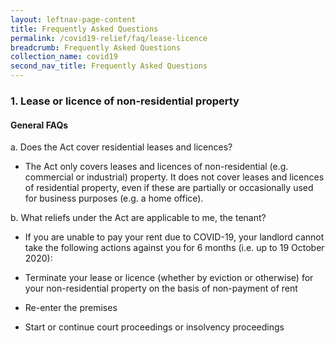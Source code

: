 ```yaml
---
layout: leftnav-page-content
title: Frequently Asked Questions
permalink: /covid19-relief/faq/lease-licence
breadcrumb: Frequently Asked Questions
collection_name: covid19
second_nav_title: Frequently Asked Questions
---
```

### 1. Lease or licence of non-residential property ###

#### General FAQs ####
a. Does the Act cover residential leases and licences?
* The Act only covers leases and licences of non-residential (e.g. commercial or industrial) property. It does not cover leases and licences of residential property, even if these are partially or occasionally used for business purposes (e.g. a home office).

b. What reliefs under the Act are applicable to me, the tenant?
* If you are unable to pay your rent due to COVID-19, your landlord cannot take the following actions against you for 6 months (i.e. up to 19 October 2020): 

* Terminate your lease or licence (whether by eviction or otherwise) for your non-residential property on the basis of non-payment of rent 
* Re-enter the premises 
* Start or continue court proceedings or insolvency proceedings


